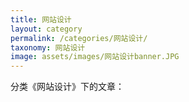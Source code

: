 ```yaml
---
title: 网站设计
layout: category
permalink: /categories/网站设计/
taxonomy: 网站设计
image: assets/images/网站设计banner.JPG
---
```


分类《网站设计》下的文章：